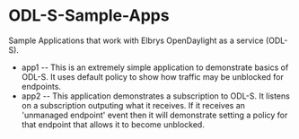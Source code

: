 # ODL-S-Sample-Apps
Sample Applications that work with Elbrys OpenDaylight as a service (ODL-S).

* app1 -- This is an extremely simple application to demonstrate basics of ODL-S.  It uses default policy to show how traffic may be unblocked for endpoints.
* app2 -- This application demonstrates a subscription to ODL-S.  It listens on a subscription outputing what it receives.  If it receives an 'unmanaged endpoint' event then it will demonstrate setting a policy for that endpoint that allows it to become unblocked.
